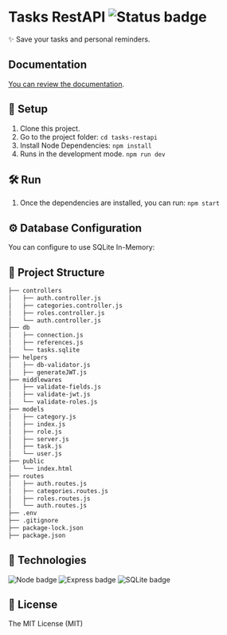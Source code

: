 # Tasks RestAPI ![Status badge](https://img.shields.io/badge/status-in%20progress-yellow)

✨ Save your tasks and personal reminders.

## Documentation
[You can review the documentation](https://documenter.getpostman.com/view/21748987/2s83YSJ6q7).

## 🚀 Setup
1. Clone this project.
2. Go to the project folder:
`cd tasks-restapi`
3. Install Node Dependencies:
`npm install`
4. Runs in the development mode.
`npm run dev`

## 🛠 Run
1. Once the dependencies are installed, you can run:
`npm start`

## ⚙️ Database Configuration
You can configure to use SQLite In-Memory:

## 📌 Project Structure
```bash
├── controllers
│   ├── auth.controller.js
│   ├── categories.controller.js
│   ├── roles.controller.js
│   └── auth.controller.js
├── db
│   ├── connection.js
│   ├── references.js
│   └── tasks.sqlite
├── helpers
│   ├── db-validator.js
│   ├── generateJWT.js
├── middlewares
│   ├── validate-fields.js
│   ├── validate-jwt.js
│   └── validate-roles.js
├── models
│   ├── category.js
│   ├── index.js
│   ├── role.js
│   ├── server.js
│   ├── task.js
│   └── user.js
├── public
│   └── index.html
├── routes
│   ├── auth.routes.js
│   ├── categories.routes.js
│   ├── roles.routes.js
│   └── auth.routes.js
├── .env
├── .gitignore
├── package-lock.json
├── package.json
```

## 🦀 Technologies
![Node badge](https://img.shields.io/badge/nodejs-JS-green)
![Express badge](https://img.shields.io/badge/expressjs-JS-yellow)
![SQLite badge](https://img.shields.io/badge/sqlite-SQL-blue)

## 🧾 License
The MIT License (MIT)

